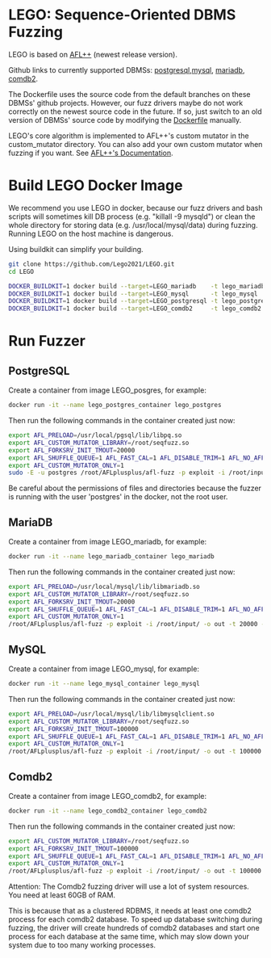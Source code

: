 # LEGO: Sequence-Oriented DBMS Fuzzing

LEGO is based on [AFL++](https://github.com/AFLplusplus/AFLplusplus/tree/release) (newest release version). 

Github links to currently supported DBMSs:  [postgresql](https://github.com/postgres/postgres),[mysql](https://github.com/mysql/mysql-server), [mariadb](https://github.com/MariaDB/server), [comdb2](https://github.com/bloomberg/comdb2).

The Dockerfile uses the source code from the default branches on these DBMSs' github projects. However, our fuzz drivers maybe do not work correctly on the newest source code in the future. If so, just switch to an old version of DBMSs' source code by modifying the [Dockerfile](https://github.com/Lego2021/LEGO/blob/main/Dockerfile) manually.

LEGO's core algorithm is implemented to AFL++'s custom mutator in the custom\_mutator directory. You can also add your own custom mutator when fuzzing if you want. See [AFL++'s Documentation](https://github.com/AFLplusplus/AFLplusplus/blob/release/docs/custom_mutators.md).

# Build LEGO Docker Image

We recommend you use LEGO in docker, because our fuzz drivers and bash scripts will sometimes kill DB process (e.g. "killall -9 mysqld")  or clean the whole directory for storing data (e.g. /usr/local/mysql/data) during fuzzing.  Running LEGO on the host machine is dangerous.

Using buildkit can simplify your building.

```sh
git clone https://github.com/Lego2021/LEGO.git
cd LEGO

DOCKER_BUILDKIT=1 docker build --target=LEGO_mariadb    -t lego_mariadb  .
DOCKER_BUILDKIT=1 docker build --target=LEGO_mysql      -t lego_mysql    .
DOCKER_BUILDKIT=1 docker build --target=LEGO_postgresql -t lego_postgres .
DOCKER_BUILDKIT=1 docker build --target=LEGO_comdb2     -t lego_comdb2   .
```

# Run Fuzzer

## PostgreSQL

Create a container from image LEGO_posgres, for example:

```sh
docker run -it --name lego_postgres_container lego_postgres
```

Then run the following commands in the container created just now:

```sh
export AFL_PRELOAD=/usr/local/pgsql/lib/libpq.so                                  # necessary
export AFL_CUSTOM_MUTATOR_LIBRARY=/root/seqfuzz.so                                # necessary: it's LEGO!
export AFL_FORKSRV_INIT_TMOUT=20000                                               # necessary: our driver need a little time to init.
export AFL_SHUFFLE_QUEUE=1 AFL_FAST_CAL=1 AFL_DISABLE_TRIM=1 AFL_NO_AFFINITY=1    # optional
export AFL_CUSTOM_MUTATOR_ONLY=1                                                  # optional
sudo -E -u postgres /root/AFLplusplus/afl-fuzz -p exploit -i /root/input/ -o out -t 100 -- /root/postgres_driver -D /usr/local/pgsql/data
```

Be careful about the permissions of files and directories because the fuzzer is running with the user 'postgres' in the docker, not the root user.

## MariaDB

Create a container from image LEGO_mariadb, for example:

```sh
docker run -it --name lego_mariadb_container lego_mariadb
```

Then run the following commands in the container created just now:

```sh
export AFL_PRELOAD=/usr/local/mysql/lib/libmariadb.so                             # necessary
export AFL_CUSTOM_MUTATOR_LIBRARY=/root/seqfuzz.so                                # necessary: it's LEGO!
export AFL_FORKSRV_INIT_TMOUT=20000                                               # necessary: our driver need a little time to init.
export AFL_SHUFFLE_QUEUE=1 AFL_FAST_CAL=1 AFL_DISABLE_TRIM=1 AFL_NO_AFFINITY=1    # optional
export AFL_CUSTOM_MUTATOR_ONLY=1                                                  # optional
/root/AFLplusplus/afl-fuzz -p exploit -i /root/input/ -o out -t 20000 -- /root/mysql_driver -uroot --datadir=/usr/local/mysql/data
```

## MySQL

Create a container from image LEGO_mysql, for example:

```sh
docker run -it --name lego_mysql_container lego_mysql
```

Then run the following commands in the container created just now:

```sh
export AFL_PRELOAD=/usr/local/mysql/lib/libmysqlclient.so                         # necessary
export AFL_CUSTOM_MUTATOR_LIBRARY=/root/seqfuzz.so                                # necessary: it's LEGO!
export AFL_FORKSRV_INIT_TMOUT=100000                                              # necessary: our driver need a little time to init.
export AFL_SHUFFLE_QUEUE=1 AFL_FAST_CAL=1 AFL_DISABLE_TRIM=1 AFL_NO_AFFINITY=1    # optional
export AFL_CUSTOM_MUTATOR_ONLY=1                                                  # optional
/root/AFLplusplus/afl-fuzz -p exploit -i /root/input/ -o out -t 100000 -- /root/mysql_driver -uroot --datadir=/usr/local/mysql/data
```

## Comdb2

Create a container from image LEGO_comdb2, for example:

```sh
docker run -it --name lego_comdb2_container lego_comdb2
```

Then run the following commands in the container created just now:

```sh
export AFL_CUSTOM_MUTATOR_LIBRARY=/root/seqfuzz.so                                # necessary: it's LEGO!
export AFL_FORKSRV_INIT_TMOUT=100000                                              # necessary: our driver need a little time to init.
export AFL_SHUFFLE_QUEUE=1 AFL_FAST_CAL=1 AFL_DISABLE_TRIM=1 AFL_NO_AFFINITY=1    # optional
export AFL_CUSTOM_MUTATOR_ONLY=1                                                  # optional
/root/AFLplusplus/afl-fuzz -p exploit -i /root/input/ -o out -t 100000 -- /root/COMDB2_driver
```

Attention: The Comdb2 fuzzing driver will use a lot of system resources. You need at least 60GB of RAM. 

This is because that as a clustered RDBMS, it needs at least one comdb2 process for each comdb2 database. To speed up database switching during fuzzing, the driver will create hundreds of comdb2 databases and start one process for each database at the same time, which may slow down your system due to too many working processes.



